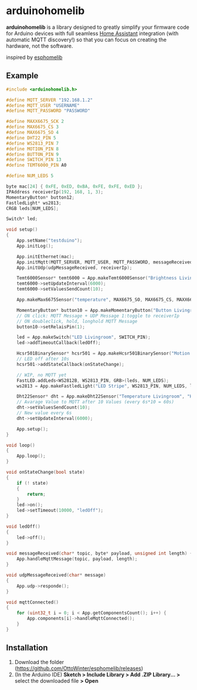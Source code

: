 # arduinohomelib

**arduinohomelib** is a library designed to greatly simplify your firmware code for Arduino devices with full seamless [Home Assistant](https://www.home-assistant.io/) integration (with automatic MQTT discovery!) so that you can focus on creating the hardware, not the software.

inspired by [esphomelib](https://github.com/OttoWinter/esphomelib)

## Example
```cpp
#include <arduinohomelib.h>

#define MQTT_SERVER "192.168.1.2"
#define MQTT_USER "USERNAME"
#define MQTT_PASSWORD "PASSWORD"

#define MAXX6675_SCK 2
#define MAX6675_CS 3
#define MAX6675_SO 4
#define DHT22_PIN 5
#define WS2813_PIN 7
#define MOTION_PIN 8
#define BUTTON_PIN 9
#define SWITCH_PIN 13
#define TEMT6000_PIN A0

#define NUM_LEDS 5

byte mac[24] { 0xFE, 0xED, 0xBA, 0xFE, 0xFE, 0xED };
IPAddress receiverIp(192, 168, 1, 3);
MomentaryButton* button12;
FastledLight* ws2813;
CRGB leds[NUM_LEDS];

Switch* led;

void setup()
{
    App.setName("testduino");
    App.initLog();

    App.initEthernet(mac);
    App.initMqtt(MQTT_SERVER, MQTT_USER, MQTT_PASSWORD, messageReceived, mqttConnected);
    App.initUdp(udpMessageReceived, receiverIp);

    Temt6000Sensor* temt6000 = App.makeTemt6000Sensor("Brightness Livingroom", TEMT6000_PIN);
    temt6000->setUpdateInterval(6000);
    temt6000->setValuesSendCount(10);

    App.makeMax6675Sensor("temperature", MAX6675_SO, MAX6675_CS, MAXX6675_SCK);

    MomentaryButton* button10 = App.makeMomentaryButton("Button Livingroom", BUTTON_PIN);
    // ON click: MQTT Message + UDP Message 1:toggle to receiverIp
    // ON doubleclick, hold, longhold MQTT Message
    button10->setRelaisPin(1);

    led = App.makeSwitch("LED Livingroom", SWITCH_PIN);
    led->addTimeoutCallback(ledOff);

    Hcsr501BinarySensor* hcsr501 = App.makeHcsr501BinarySensor("Motion Livingroom", MOTION_PIN);
    // LED off after 10s
    hcsr501->addStateCallback(onStateChange);

    // WIP, no MQTT yet
    FastLED.addLeds<WS2812B, WS2813_PIN, GRB>(leds, NUM_LEDS);
    ws2813 = App.makeFastledLight("LED Stripe", WS2813_PIN, NUM_LEDS, leds);

    Dht22Sensor* dht = App.makeDht22Sensor("Temperature Livingroom", "Humidity Livingroom", DHT22_PIN);
    // Avarage Value to MQTT after 10 Values (every 6s*10 = 60s)
    dht->setValuesSendCount(10);
    // New value every 6s
    dht->setUpdateInterval(6000);

    App.setup();
}

void loop()
{
    App.loop();
}

void onStateChange(bool state)
{
    if (! state)
    {
        return;
    }
    led->on();
    led->setTimeout(10000, "ledOff");
}

void ledOff()
{
    led->off();
}

void messageReceived(char* topic, byte* payload, unsigned int length) {
    App.handleMqttMessage(topic, payload, length);
}

void udpMessageReceived(char* message)
{
    App.udp->responde();
}

void mqttConnected()
{
    for (uint32_t i = 0; i < App.getComponentsCount(); i++) {
        App.components[i]->handleMqttConnected();
    }
}
```

## Installation

1. Download the folder (https://github.com/OttoWinter/esphomelib/releases)
2.  (In the Arduino IDE)  **Sketch > Include Library > Add .ZIP Library... >**  select the downloaded file  **> Open**
